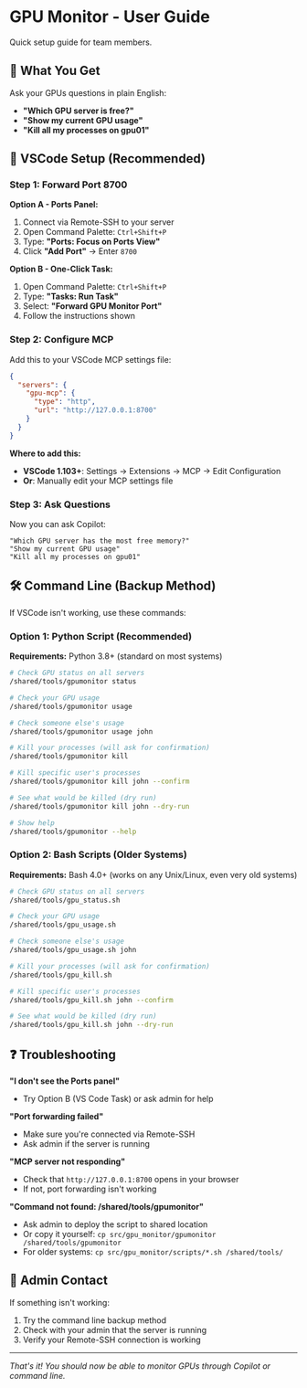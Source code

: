 # GPU Monitor - User Guide

Quick setup guide for team members.

## 🚀 What You Get

Ask your GPUs questions in plain English:
- **"Which GPU server is free?"**
- **"Show my current GPU usage"** 
- **"Kill all my processes on gpu01"**

## 💬 VSCode Setup (Recommended)

### Step 1: Forward Port 8700

**Option A - Ports Panel:**
1. Connect via Remote-SSH to your server
2. Open Command Palette: `Ctrl+Shift+P`
3. Type: **"Ports: Focus on Ports View"**
4. Click **"Add Port"** → Enter `8700`

**Option B - One-Click Task:**
1. Open Command Palette: `Ctrl+Shift+P` 
2. Type: **"Tasks: Run Task"**
3. Select: **"Forward GPU Monitor Port"**
4. Follow the instructions shown

### Step 2: Configure MCP

Add this to your VSCode MCP settings file:

```json
{
  "servers": {
    "gpu-mcp": { 
      "type": "http", 
      "url": "http://127.0.0.1:8700" 
    }
  }
}
```

**Where to add this:**
- **VSCode 1.103+**: Settings → Extensions → MCP → Edit Configuration
- **Or**: Manually edit your MCP settings file

### Step 3: Ask Questions

Now you can ask Copilot:
```
"Which GPU server has the most free memory?"
"Show my current GPU usage"
"Kill all my processes on gpu01"
```

## 🛠️ Command Line (Backup Method)

If VSCode isn't working, use these commands:

### Option 1: Python Script (Recommended)
**Requirements:** Python 3.8+ (standard on most systems)

```bash
# Check GPU status on all servers
/shared/tools/gpumonitor status

# Check your GPU usage
/shared/tools/gpumonitor usage

# Check someone else's usage
/shared/tools/gpumonitor usage john

# Kill your processes (will ask for confirmation)
/shared/tools/gpumonitor kill

# Kill specific user's processes
/shared/tools/gpumonitor kill john --confirm

# See what would be killed (dry run)
/shared/tools/gpumonitor kill john --dry-run

# Show help
/shared/tools/gpumonitor --help
```

### Option 2: Bash Scripts (Older Systems)
**Requirements:** Bash 4.0+ (works on any Unix/Linux, even very old systems)

```bash
# Check GPU status on all servers
/shared/tools/gpu_status.sh

# Check your GPU usage
/shared/tools/gpu_usage.sh

# Check someone else's usage
/shared/tools/gpu_usage.sh john

# Kill your processes (will ask for confirmation)
/shared/tools/gpu_kill.sh

# Kill specific user's processes
/shared/tools/gpu_kill.sh john --confirm

# See what would be killed (dry run)
/shared/tools/gpu_kill.sh john --dry-run
```

## ❓ Troubleshooting

**"I don't see the Ports panel"**
- Try Option B (VS Code Task) or ask admin for help

**"Port forwarding failed"**  
- Make sure you're connected via Remote-SSH
- Ask admin if the server is running

**"MCP server not responding"**
- Check that `http://127.0.0.1:8700` opens in your browser
- If not, port forwarding isn't working

**"Command not found: /shared/tools/gpumonitor"**
- Ask admin to deploy the script to shared location
- Or copy it yourself: `cp src/gpu_monitor/gpumonitor /shared/tools/gpumonitor`
- For older systems: `cp src/gpu_monitor/scripts/*.sh /shared/tools/`

## 🔧 Admin Contact

If something isn't working:
1. Try the command line backup method
2. Check with your admin that the server is running
3. Verify your Remote-SSH connection is working

---

*That's it! You should now be able to monitor GPUs through Copilot or command line.*
